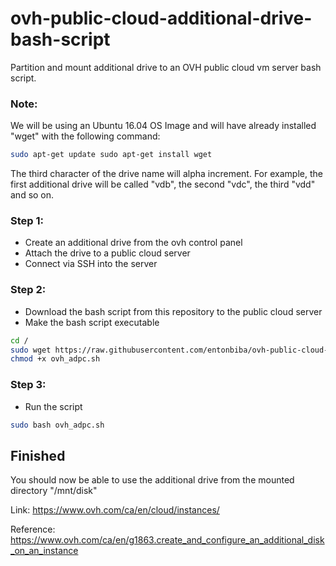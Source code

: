 # ovh-public-cloud-additional-drive-bash-script
Partition and mount additional drive to an OVH public cloud vm server bash script.

### Note:
We will be using an Ubuntu 16.04 OS Image and will have already installed "wget" with the following command:
```Bash
sudo apt-get update sudo apt-get install wget
```
The third character of the drive name will alpha increment. For example, the first additional drive will be called "vdb", the second "vdc", the third "vdd" and so on. 



### Step 1:
- Create an additional drive from the ovh control panel
- Attach the drive to a public cloud server
- Connect via SSH into the server


### Step 2:
- Download the bash script from this repository to the public cloud server
- Make the bash script executable
```Bash
cd /
sudo wget https://raw.githubusercontent.com/entonbiba/ovh-public-cloud-additional-drive-bash-script/master/ovh_adpc.sh
chmod +x ovh_adpc.sh
```

### Step 3:
- Run the script
```Bash
sudo bash ovh_adpc.sh
```



## Finished
You should now be able to use the additional drive from the mounted directory "/mnt/disk"


Link: https://www.ovh.com/ca/en/cloud/instances/

Reference: https://www.ovh.com/ca/en/g1863.create_and_configure_an_additional_disk_on_an_instance
